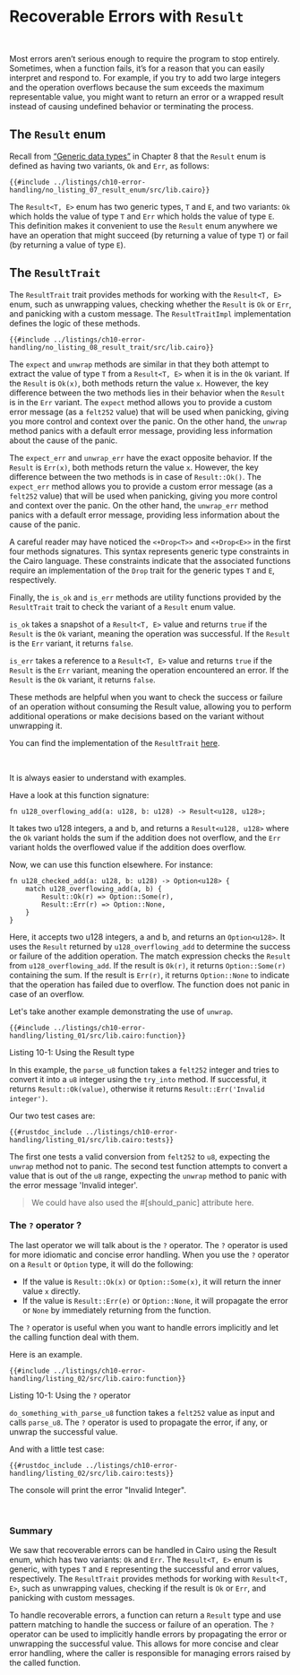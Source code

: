 # Recoverable Errors with `Result`

<br />

Most errors aren’t serious enough to require the program to stop entirely. Sometimes, when a function fails, it’s for a reason that you can easily interpret and respond to. For example, if you try to add two large integers and the operation overflows because the sum exceeds the maximum representable value, you might want to return an error or a wrapped result instead of causing undefined behavior or terminating the process.

## The `Result` enum

Recall from [“Generic data types”](ch08-01-generic-data-types.md#enums) in Chapter 8 that the `Result` enum is defined as having two variants, `Ok` and `Err`, as follows:

```rust,noplayground
{{#include ../listings/ch10-error-handling/no_listing_07_result_enum/src/lib.cairo}}
```

The `Result<T, E>` enum has two generic types, `T` and `E`, and two variants: `Ok` which holds the value of type `T` and `Err` which holds the value of type `E`. This definition makes it convenient to use the `Result` enum anywhere we have an operation that might succeed (by returning a value of type `T`) or fail (by returning a value of type `E`).

## The `ResultTrait`

The `ResultTrait` trait provides methods for working with the `Result<T, E>` enum, such as unwrapping values, checking whether the `Result` is `Ok` or `Err`, and panicking with a custom message. The `ResultTraitImpl` implementation defines the logic of these methods.

```rust,noplayground
{{#include ../listings/ch10-error-handling/no_listing_08_result_trait/src/lib.cairo}}
```

The `expect` and `unwrap` methods are similar in that they both attempt to extract the value of type `T` from a `Result<T, E>` when it is in the `Ok` variant. If the `Result` is `Ok(x)`, both methods return the value `x`. However, the key difference between the two methods lies in their behavior when the `Result` is in the `Err` variant. The `expect` method allows you to provide a custom error message (as a `felt252` value) that will be used when panicking, giving you more control and context over the panic. On the other hand, the `unwrap` method panics with a default error message, providing less information about the cause of the panic.

The `expect_err` and `unwrap_err` have the exact opposite behavior. If the `Result` is `Err(x)`, both methods return the value `x`. However, the key difference between the two methods is in case of `Result::Ok()`. The `expect_err` method allows you to provide a custom error message (as a `felt252` value) that will be used when panicking, giving you more control and context over the panic. On the other hand, the `unwrap_err` method panics with a default error message, providing less information about the cause of the panic.

A careful reader may have noticed the `<+Drop<T>>` and `<+Drop<E>>` in the first four methods signatures. This syntax represents generic type constraints in the Cairo language. These constraints indicate that the associated functions require an implementation of the `Drop` trait for the generic types `T` and `E`, respectively.

Finally, the `is_ok` and `is_err` methods are utility functions provided by the `ResultTrait` trait to check the variant of a `Result` enum value.

`is_ok` takes a snapshot of a `Result<T, E>` value and returns `true` if the `Result` is the `Ok` variant, meaning the operation was successful. If the `Result` is the `Err` variant, it returns `false`.

`is_err` takes a reference to a `Result<T, E>` value and returns `true` if the `Result` is the `Err` variant, meaning the operation encountered an error. If the `Result` is the `Ok` variant, it returns `false`.

These methods are helpful when you want to check the success or failure of an operation without consuming the Result value, allowing you to perform additional operations or make decisions based on the variant without unwrapping it.

You can find the implementation of the `ResultTrait` [here](https://github.com/starkware-libs/cairo/blob/main/corelib/src/result.cairo#L20).

<br />

It is always easier to understand with examples.

Have a look at this function signature:

```rust,noplayground
fn u128_overflowing_add(a: u128, b: u128) -> Result<u128, u128>;
```

It takes two u128 integers, a and b, and returns a `Result<u128, u128>` where the `Ok` variant holds the sum if the addition does not overflow, and the `Err` variant holds the overflowed value if the addition does overflow.

Now, we can use this function elsewhere. For instance:

```rust,noplayground
fn u128_checked_add(a: u128, b: u128) -> Option<u128> {
    match u128_overflowing_add(a, b) {
        Result::Ok(r) => Option::Some(r),
        Result::Err(r) => Option::None,
    }
}
```

Here, it accepts two u128 integers, a and b, and returns an `Option<u128>`. It uses the `Result` returned by `u128_overflowing_add` to determine the success or failure of the addition operation. The match expression checks the `Result` from `u128_overflowing_add`. If the result is `Ok(r)`, it returns `Option::Some(r)` containing the sum. If the result is `Err(r)`, it returns `Option::None` to indicate that the operation has failed due to overflow. The function does not panic in case of an overflow.

Let's take another example demonstrating the use of `unwrap`.

```rust,noplayground
{{#include ../listings/ch10-error-handling/listing_01/src/lib.cairo:function}}
```

<span class="caption">Listing 10-1: Using the Result type</span>

In this example, the `parse_u8` function takes a `felt252` integer and tries to convert it into a `u8` integer using the `try_into` method. If successful, it returns `Result::Ok(value)`, otherwise it returns `Result::Err('Invalid integer')`.

Our two test cases are:

```rust,noplayground
{{#rustdoc_include ../listings/ch10-error-handling/listing_01/src/lib.cairo:tests}}
```

The first one tests a valid conversion from `felt252` to `u8`, expecting the `unwrap` method not to panic. The second test function attempts to convert a value that is out of the `u8` range, expecting the `unwrap` method to panic with the error message 'Invalid integer'.

> We could have also used the #[should_panic] attribute here.

### The `?` operator ?

The last operator we will talk about is the `?` operator. The `?` operator is used for more idiomatic and concise error handling. When you use the `?` operator on a `Result` or `Option` type, it will do the following:

- If the value is `Result::Ok(x)` or `Option::Some(x)`, it will return the inner value `x` directly.
- If the value is `Result::Err(e)` or `Option::None`, it will propagate the error or `None` by immediately returning from the function.

The `?` operator is useful when you want to handle errors implicitly and let the calling function deal with them.

Here is an example.

```rust,noplayground
{{#include ../listings/ch10-error-handling/listing_02/src/lib.cairo:function}}
```

<span class="caption">Listing 10-1: Using the `?` operator</span>

`do_something_with_parse_u8` function takes a `felt252` value as input and calls `parse_u8`. The `?` operator is used to propagate the error, if any, or unwrap the successful value.

And with a little test case:

```rust,noplayground
{{#rustdoc_include ../listings/ch10-error-handling/listing_02/src/lib.cairo:tests}}
```

The console will print the error "Invalid Integer".

<br/>

### Summary

We saw that recoverable errors can be handled in Cairo using the Result enum, which has two variants: `Ok` and `Err`. The `Result<T, E>` enum is generic, with types `T` and `E` representing the successful and error values, respectively. The `ResultTrait` provides methods for working with `Result<T, E>`, such as unwrapping values, checking if the result is `Ok` or `Err`, and panicking with custom messages.

To handle recoverable errors, a function can return a `Result` type and use pattern matching to handle the success or failure of an operation. The `?` operator can be used to implicitly handle errors by propagating the error or unwrapping the successful value. This allows for more concise and clear error handling, where the caller is responsible for managing errors raised by the called function.
